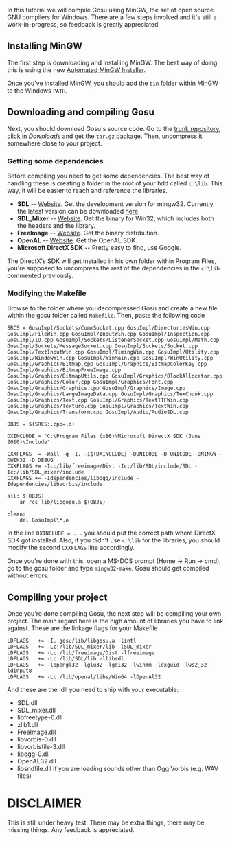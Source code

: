 In this tutorial we will compile Gosu using MinGW, the set of open source GNU compilers for Windows. There are a few steps involved and it's still a work-in-progress, so feedback is greatly appreciated.

## Installing MinGW
The first step is downloading and installing MinGW. The best way of doing this is using the new [Automated MinGW Installer](http://sourceforge.net/projects/mingw/files/Automated%20MinGW%20Installer/). 

Once you've installed MinGW, you should add the `bin` folder within MinGW to the Windows `PATH`.

## Downloading and compiling Gosu
Next, you should download Gosu's source code. Go to the [trunk repository](https://github.com/jlnr/gosu), click in _Downloads_ and get the `tar.gz` package. Then, uncompress it somewhere close to your project.

### Getting some dependencies
Before compiling you need to get some dependencies. The best way of handling these is creating a folder in the root of your hdd called `c:\lib`. This way, it will be easier to reach and reference the libraries.

* **SDL** -- [Website](http://www.libsdl.org). Get the development version for mingw32. Currently the latest version can be downloaded [here](http://www.libsdl.org/release/SDL-devel-1.2.14-mingw32.tar.gz).
* **SDL_Mixer** -- [Website](http://www.libsdl.org/projects/SDL_mixer/). Get the binary for Win32, which includes both the headers and the library.
* **FreeImage** -- [Website](http://freeimage.sourceforge.net/download.html). Get the binary distribution.
* **OpenAL** -- [Website](http://connect.creativelabs.com/openal/Downloads/Forms/AllItems.aspx). Get the OpenAL SDK.
* **Microsoft DirectX SDK** -- Pretty easy to find, use Google.

The DirectX's SDK will get installed in his own folder within Program Files, you're supposed to uncompress the rest of the dependencies in the `c:\lib` commented previously.

### Modifying the Makefile
Browse to the folder where you decompressed Gosu and create a new file within the gosu folder called `Makefile`. Then, paste the following code

```
SRCS = GosuImpl/Sockets/CommSocket.cpp GosuImpl/DirectoriesWin.cpp GosuImpl/FileWin.cpp GosuImpl/InputWin.cpp GosuImpl/Inspection.cpp GosuImpl/IO.cpp GosuImpl/Sockets/ListenerSocket.cpp GosuImpl/Math.cpp GosuImpl/Sockets/MessageSocket.cpp GosuImpl/Sockets/Socket.cpp GosuImpl/TextInputWin.cpp GosuImpl/TimingWin.cpp GosuImpl/Utility.cpp GosuImpl/WindowWin.cpp GosuImpl/WinMain.cpp GosuImpl/WinUtility.cpp GosuImpl/Graphics/Bitmap.cpp GosuImpl/Graphics/BitmapColorKey.cpp GosuImpl/Graphics/BitmapFreeImage.cpp GosuImpl/Graphics/BitmapUtils.cpp GosuImpl/Graphics/BlockAllocator.cpp GosuImpl/Graphics/Color.cpp GosuImpl/Graphics/Font.cpp GosuImpl/Graphics/Graphics.cpp GosuImpl/Graphics/Image.cpp GosuImpl/Graphics/LargeImageData.cpp GosuImpl/Graphics/TexChunk.cpp GosuImpl/Graphics/Text.cpp GosuImpl/Graphics/TextTTFWin.cpp GosuImpl/Graphics/Texture.cpp GosuImpl/Graphics/TextWin.cpp GosuImpl/Graphics/Transform.cpp GosuImpl/Audio/AudioSDL.cpp

OBJS = $(SRCS:.cpp=.o)

DXINCLUDE = "C:\Program Files (x86)\Microsoft DirectX SDK (June 2010)\Include"

CXXFLAGS  = -Wall -g -I. -I$(DXINCLUDE) -DUNICODE -D_UNICODE -DMINGW -DWIN32 -D_DEBUG
CXXFLAGS += -Ic:/lib/freeimage/Dist -Ic:/lib/SDL/include/SDL -Ic:/lib/SDL_mixer/include
CXXFLAGS += -Idependencies/libogg/include -Idependencies/libvorbis/include

all: $(OBJS)
	ar rcs lib/libgosu.a $(OBJS)

clean:
	del GosuImpl\*.o
```
In the line `DXINCLUDE = ...` you should put the correct path where DirectX SDK got installed. Also, if you didn't use `c:\lib` for the libraries, you should modify the second `CXXFLAGS` line accordingly.

Once you're done with this, open a MS-DOS prompt (Home -> Run -> cmd), go to the gosu folder and type `mingw32-make`. Gosu should get compiled without errors.

## Compiling your project
Once you're done compiling Gosu, the next step will be compiling your own project. The main regard here is the high amount of libraries you have to link against. These are the linkage flags for your Makefile

```
LDFLAGS   += -I. gosu/lib/libgosu.a -lintl
LDFLAGS   += -Lc:/lib/SDL_mixer/lib -lSDL_mixer 
LDFLAGS   += -Lc:/lib/freeimage/Dist -lfreeimage 
LDFLAGS   += -Lc:/lib/SDL/lib -llibsdl 
LDFLAGS   += -lopengl32 -lglu32 -lgdi32 -lwinmm -ldxguid -lws2_32 -ldinput8
LDFLAGS   += -Lc:/lib/openal/libs/Win64 -lOpenAl32
```

And these are the .dll you need to ship with your executable:

* SDL.dll
* SDL_mixer.dll
* libfreetype-6.dll
* zlib1.dll
* FreeImage.dll
* libvorbis-0.dll
* libvorbisfile-3.dll
* libogg-0.dll
* OpenAL32.dll
* libsndfile.dll if you are loading sounds other than Ogg Vorbis (e.g. WAV files)

# DISCLAIMER
This is still under heavy test. There may be extra things, there may be missing things. Any feedback is appreciated.